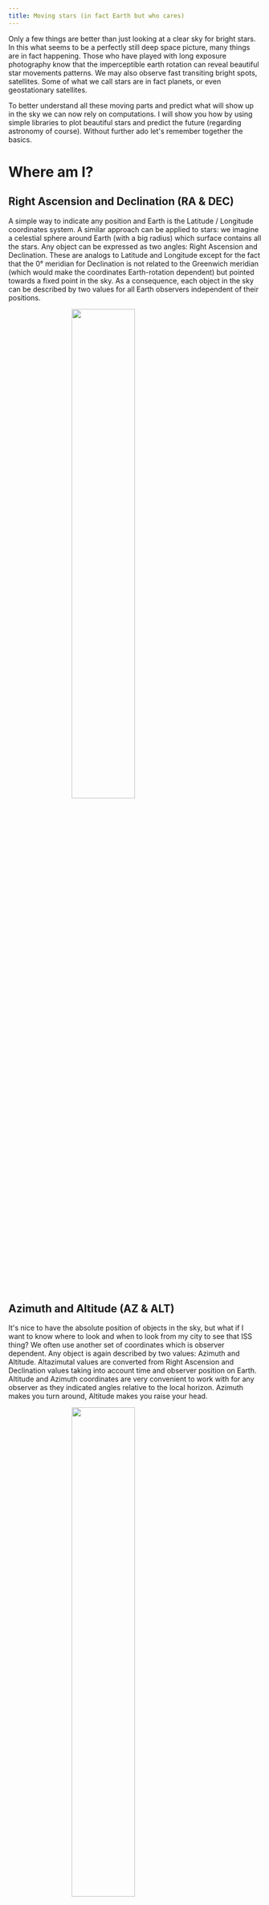 ```yaml
---
title: Moving stars (in fact Earth but who cares)
---
```


Only a few things are better than just looking at a clear sky for bright stars. In this what seems to be a perfectly still deep space picture, many things are in fact happening. Those who have played with long exposure photography know that the imperceptible earth rotation can reveal beautiful star movements patterns. We may also observe fast transiting bright spots, satellites. Some of what we call stars are in fact planets, or even geostationary satellites.

To better understand all these moving parts and predict what will show up in the sky we can now rely on computations. I will show you how by using simple libraries to plot beautiful stars and predict the future (regarding astronomy of course). Without further ado let's remember together the basics.

# Where am I?
## Right Ascension and Declination (RA & DEC)

A simple way to indicate any position and Earth is the Latitude / Longitude coordinates system. A similar approach can be applied to stars: we imagine a celestial sphere around Earth (with a big radius) which surface contains all the stars. Any object can be expressed as two angles: Right Ascension and Declination. These are analogs to Latitude and Longitude except for the fact that the 0° meridian for Declination is not related to the Greenwich meridian (which would make the coordinates Earth-rotation dependent) but pointed towards a fixed point in the sky. As a consequence, each object in the sky can be described by two values for all Earth observers independent of their positions.

<img style="margin: 0 auto; display: block; width : 50%;" src="../../images/sky-plot/radec.svg">

## Azimuth and Altitude (AZ & ALT)

It's nice to have the absolute position of objects in the sky, but what if I want to know where to look and when to look from my city to see that ISS thing? We often use another set of coordinates which is observer dependent. Any object is again described by two values: Azimuth and Altitude. Altazimutal values are converted from Right Ascension and Declination values taking into account time and observer position on Earth. Altitude and Azimuth coordinates are very convenient to work with for any observer as they indicated angles relative to the local horizon. Azimuth makes you turn around, Altitude makes you raise your head.

<img style="margin: 0 auto; display: block; width : 50%;" src="../../images/sky-plot/altaz.svg">

# Make it roll

Since the 16-17th century, it is socially acceptable to say that the Earth is in rotation. This rotation is fairly slow (somewhere near 1600 km/h at equator), but who want shorter days anyway?

By summoning the power of trigonometry and well-written implementations we will fast forward sky movements and save you the bargain of doing 5 hours time-lapses in the outside world. [PyEphem](http://rhodesmill.org/pyephem/) is a library making it easy for a five y.o. to execute several astronomy computations, like convert RA / DEC to AZ / ALT coordinates. The first step is to gather a collection of star coordinates (here's one). The second step is to compute the actual position of these star in the sky of an observer (let's say me).
I live in Toulouse (43.6, 1.44) and I will go out on the 28th of February in the night, let's say 5:07:00 AM (obviously chosen randomly).

What I can do is plot each AZ / ALT coordinates on a polar plot with $\theta$ corresponding to Azimuth and $r$ corresponding to Altitude. I only care about plotting positive Altitude values, as I can't see (yet) through the dirt. I can also set a variable size for each star based on their magnitude for extra fanciness and voilà:

<img style="margin: 0 auto; display: block; width : 100%;" src="../../images/sky-plot/stars.svg">

Yes, this is static. Because I only computed for one date there is not much happening. I can plot exactly the same plot but at a different time, or make it a sequence. Let's compute one frame every 30 seconds of real-time.


<div style="text-align:center;">
<video controls style="margin: 0 auto; width: 100%; max-width: 1020px;" autoplay loop="loop">
```<source src="../../images/sky-plot/iss.webm" type="video/mp4" />
```
</video>
</div>

Oh, what's that? I told you unexpected thing happens while looking at the sky. To be honest, it wasn't random. I chose specifically a time when an ISS transit would occur above Toulouse. For each frame, I also plotted and evenly spaced time trace of the ISS which give us a sense of the apparent speed displayed by the satellite. The end of the trail represents a lag of 50 seconds. (The big white point at the centered is the Zenith).

# What about satellites?

Satellites do not have fixed RA and DEC coordinates, so how do we know where to look? An easy way to describe satellites orbits is by using TLE (Two-Line Elements). Each satellite has a TLE, valid for a given time, specifying its launch and orbital characteristics. These TLE can be given as inputs to pyEphem to create a moving object. At any given time (within the limit of the TLE validity) we can then fetch the RA and DEC of the satellite. The website [celestrak](https://celestrak.com/) references more satellites than you need, including the last 30 days launches, exciting!

As an example, here is the last TLE of our beloved ISS:
```bash
ISS (ZARYA)             
1 25544U 98067A   18049.96745694  .00002668  00000-0  47552-4 0  9991
2 25544  51.6414 248.0688 0003322 111.2880 342.9259 15.54113204100135
```

# I want to play too, show me your magic tricks!

All the code used in this blog post is available as a Jupyter Notebook in this [Github repository](https://github.com/alelouis/moving-stars/).

Have a lot of fun, plot many satellites at once (I suggest you Galileo), vary positions at extravagant speeds or compute your next ISS transits!
